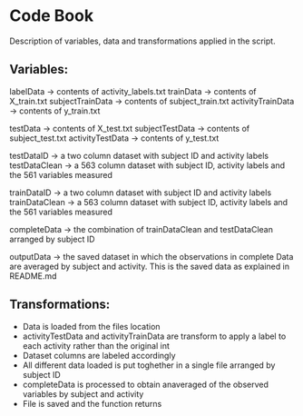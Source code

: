 # Code Book
Description of variables, data and transformations applied in the script.

## Variables:

labelData -> contents of activity_labels.txt
trainData -> contents of X_train.txt
subjectTrainData -> contents of subject_train.txt
activityTrainData -> contents of y_train.txt

testData -> contents of X_test.txt
subjectTestData -> contents of subject_test.txt
activityTestData -> contents of y_test.txt

testDataID -> a two column dataset with subject ID and activity labels
testDataClean -> a 563 column dataset with subject ID, activity labels and the 561 variables measured

trainDataID -> a two column dataset with subject ID and activity labels
trainDataClean -> a 563 column dataset with subject ID, activity labels and the 561 variables measured

completeData -> the combination of trainDataClean and testDataClean arranged by subject ID

outputData -> the saved dataset in which the observations in complete Data are averaged by subject and activity. This is the saved data as explained in README.md

## Transformations:

- Data is loaded from the files location
- activityTestData and activityTrainData are transform to apply a label to each activity rather than the original int
- Dataset columns are labeled accordingly
- All different data loaded is put toghether in a single file arranged by subject ID
- completeData is processed to obtain anaveraged of the observed variables by subject and activity
- File is saved and the function returns
